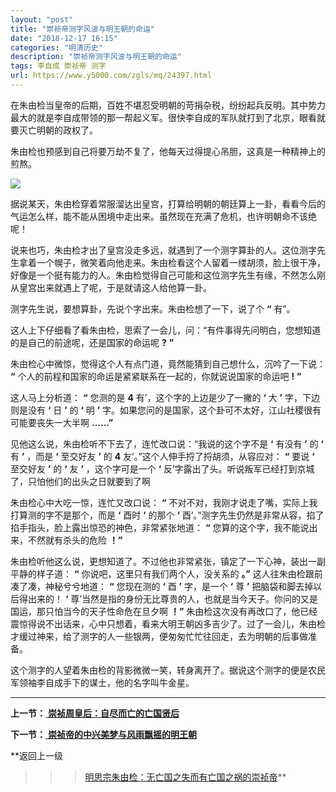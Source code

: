 ```yaml
---
layout: "post"
title: "崇祯帝测字风波与明王朝的命运"
date: "2018-12-17 16:15"
categories: "明清历史"
description: "崇祯帝测字风波与明王朝的命运"
tags: 李自成 崇祯帝 测字
url: https://www.y5000.com/zgls/mq/24397.html
---
```






在朱由检当皇帝的后期，百姓不堪忍受明朝的苛捐杂税，纷纷起兵反明。其中势力最大的就是李自成带领的那一帮起义军。很快李自成的军队就打到了北京，眼看就要灭亡明朝的政权了。

朱由检也预感到自己将要万劫不复了，他每天过得提心吊胆，这真是一种精神上的煎熬。

![](https://img.y5000.com/uploads/allimg/170727/12-1FHG62T2911.jpg)

据说某天，朱由检穿着常服溜达出皇宫，打算给明朝的朝廷算上一卦，看看今后的气运怎么样，能不能从困境中走出来。虽然现在充满了危机，也许明朝命不该绝呢！

说来也巧，朱由检才出了皇宫没走多远，就遇到了一个测字算卦的人。这位测字先生拿着一个幌子，微笑着向他走来。朱由检看这个人留着一缕胡须，脸上很干净，好像是一个挺有能力的人。朱由检觉得自己可能和这位测字先生有缘，不然怎么刚从皇宫出来就遇上了呢，于是就请这人给他算一卦。

测字先生说，要想算卦，先说个字出来。朱由检想了一下，说了个 **“** 有”。

这人上下仔细看了看朱由检，思索了一会儿，问：“有件事得先问明白，您想知道的是自己的前途呢，还是国家的命运呢 **?** **”**

朱由检心中微惊，觉得这个人有点门道，竟然能猜到自己想什么，沉吟了一下说： **“** 个人的前程和国家的命运是紧紧联系在一起的，你就说说国家的命运吧
**!** **”**

这人马上分析道： **“** 您测的是 **4** 有’，这个字的上边是少了一撇的 **‘** 大 **’** 字，下边则是没有 **‘** 日 **’**
的 **‘** 明 **’** 字。如果您问的是国家，这个卦可不太好，江山社稷很有可能要丧失一大半啊 **……”**

见他这么说，朱由检听不下去了，连忙改口说：“我说的这个字不是 **‘** 有没有 **’** 的 **‘** 有 **’** ，而是 **‘** 至交好友
**’** 的 **4** 友’。”这个人伸手捋了捋胡须，从容应对： **“** 要说 **‘** 至交好友 **’** 的 **‘** 友 **’**
，这个字可是一个 **‘** 反’字露出了头。听说叛军已经打到京城了，只怕他们的出头之日就要到了啊

朱由检心中大吃一惊，连忙又改口说： **“** 不对不对，我刚才说走了嘴，实际上我打算测的字不是那个，而是 **‘** 酉时 **’** 的那个 **‘**
酉’。”测字先生仍然是非常从容，掐了掐手指头，脸上露出惊恐的神色，非常紧张地道： **“** 您算的这个字，我不能说出来，不然就有杀头的危险 **！”**

朱由检听他这么说，更想知道了。不过他也非常紧张，镇定了一下心神，装出一副平静的样子道： **“** 你说吧，这里只有我们两个人，没关系的 **。”**
这人往朱由检跟前凑了凑，神秘兮兮地道： **“** 您现在测的 **‘** 酉 **’** 字，是一个 **‘** 尊 **’**
把脑袋和脚去掉以后得出来的！ **‘** 尊’当然是指的身份无比尊贵的人，也就是当今天子。你问的又是国运，那只怕当今的天子性命危在旦夕啊 **！”**
朱由检这次没有再改口了，他已经震惊得说不出话来，心中只想着，看来大明王朝凶多吉少了。过了一会儿，朱由检才缓过神来，给了测字的人一些银两，便匆匆忙忙往回走，去为明朝的后事做准备。

这个测字的人望着朱由检的背影微微一笑，转身离开了。据说这个测字的便是农民军领袖李自成手下的谋士，他的名字叫牛金星。

* * *

**上一节：**[ **崇祯周皇后：自尽而亡的亡国贤后**](https://www.y5000.com/zgls/mq/24396.html)

**下一节：**[ **崇祯帝的中兴美梦与风雨飘摇的明王朝**](https://www.y5000.com/zgls/mq/24399.html)

**返回上一级
>>>[明思宗朱由检：无亡国之失而有亡国之祸的崇祯帝](https://%E6%98%8E%E6%80%9D%E5%AE%97%E6%9C%B1%E7%94%B1%E6%A3%80%EF%BC%9A%E6%97%A0%E4%BA%A1%E5%9B%BD%E4%B9%8B%E5%A4%B1%E8%80%8C%E6%9C%89%E4%BA%A1%E5%9B%BD%E4%B9%8B%E7%A5%B8%E7%9A%84%E5%B4%87%E7%A5%AF%E5%B8%9D)**
